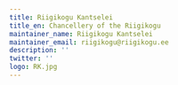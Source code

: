```yaml
---
title: Riigikogu Kantselei
title_en: Chancellery of the Riigikogu
maintainer_name: Riigikogu Kantselei
maintainer_email: riigikogu@riigikogu.ee
description: ''
twitter: ''
logo: RK.jpg
---
```

